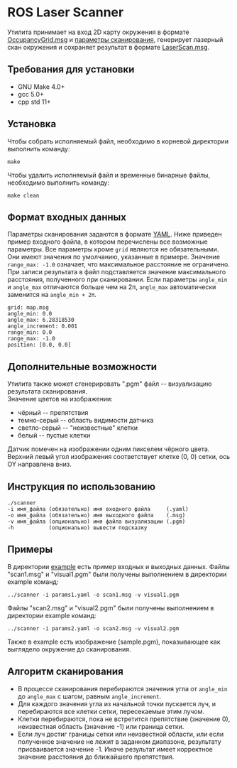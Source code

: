 # ROS Laser Scanner

Утилита принимает на вход 2D карту окружения в формате [OccupancyGrid.msg](http://docs.ros.org/jade/api/nav_msgs/html/msg/OccupancyGrid.html) и [параметры сканирования](#Формат-входных-данных), генерирует лазерный скан окружения и сохраняет результат в формате [LaserScan.msg](http://docs.ros.org/api/sensor_msgs/html/msg/LaserScan.html).

Требования для установки
------------------------

* GNU Make 4.0+
* gcc 5.0+
* cpp std 11+

Установка
------------

Чтобы собрать исполняемый файл, необходимо в корневой директории выполнить команду:

```
make
```
Чтобы удалить исполняемый файл и временные бинарные файлы, необходимо выполнить команду:

```
make clean
```

Формат входных данных
---------------------

Параметры сканирования задаются в формате [YAML](http://wiki.ros.org/YAML%20Overview).
Ниже приведен пример входного файла, в котором перечислены все возможные параметры. Все параметры кроме `grid` являются не обязательными. Они имеют значения по умолчанию, указанные в примере. Значение `range_max: -1.0` означает, что максимальное расстояние не ограничено. При записи результата в файл подставляется значение максимального расстояния, полученного при сканировании. Если параметры `angle_min` и `angle_max` отличаются больше чем на 2π, `angle_max`
 автоматически заменится на `angle_min + 2π`.
```
grid: map.msg
angle_min: 0.0
angle_max: 6.28318530
angle_increment: 0.001
range_min: 0.0
range_max: -1.0
position: [0.0, 0.0]
```

Дополнительные возможности
--------------------------

Утилита также может сгенерировать ".pgm" файл -- визуализацию результата сканирования. <br>
Значение цветов на изображении:

* чёрный       -- препятствия
* темно-серый  -- область видимости датчика
* светло-серый -- "неизвестные" клетки
* белый        -- пустые клетки

Датчик помечен на изображении одним пикселем чёрного цвета. Верхний левый угол изображения соответствует клетке (0, 0) сетки, ось OY направлена вниз.

Инструкция по использованию
---------------------------

```
./scanner
-i имя_файла (обязательно) имя входного файла     (.yaml)
-o имя_файла (обязательно) имя выходного файла    (.msg)
-v имя_файла (опционально) имя файла визуализации (.pgm)
-h           (опционально) вывести подсказку
```

Примеры
-------

В директории [example](https://github.com/vasilyPML30/ros_laser_scan/tree/master/example) есть пример входных и выходных данных.
Файлы "scan1.msg" и "visual1.pgm" были получены выполнением в директории example команд:

```
../scanner -i params1.yaml -o scan1.msg -v visual1.pgm

```
Файлы "scan2.msg" и "visual2.pgm" были получены выполнением в директории example команд:

```
../scanner -i params2.yaml -o scan2.msg -v visual2.pgm
```

Также в example есть изображение (sample.pgm), показывающее как выглядело окружение до сканирования.

Алгоритм сканирования
---------------------

* В процессе сканирования перебираются значения угла от `angle_min` до `angle_max` с шагом, равным `angle_increment`.
* Для каждого значения угла из начальной точки пускается луч, и перебираются все клетки сетки, пересекаемые этим лучом.
* Клетки перебираются, пока не встретится препятствие (значение 0), неизвестная область (значение -1) или граница сетки.
* Если луч достиг границы сетки или неизвестной области, или если полученное значение не лежит в заданном диапазоне, результату присваивается значение -1. Иначе результат имеет корректное значение расстояния до ближайшего препятствия.
